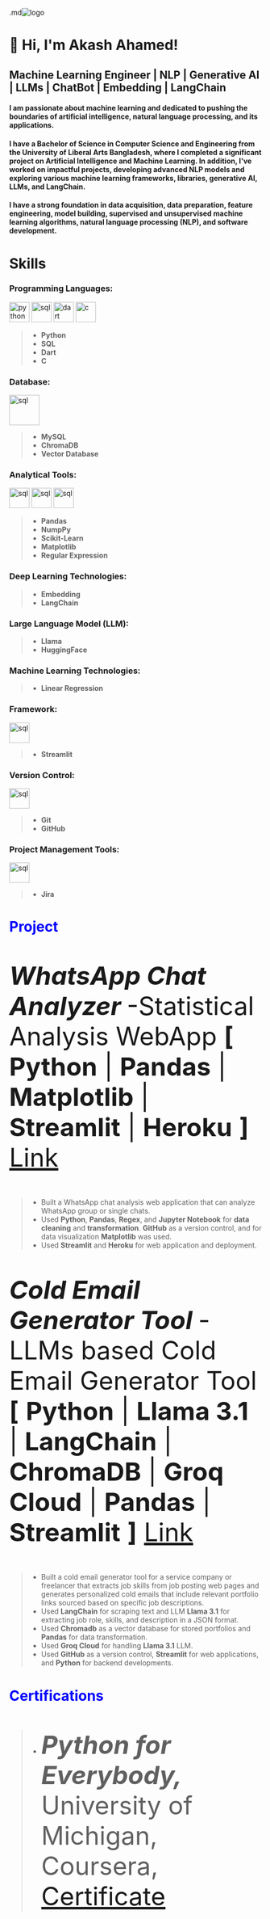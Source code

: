 .md![logo](Profile.png)
<h1 align= "left">👋 Hi, I'm <strong>Akash Ahamed!</strong></h1>

<h2 align= "left">Machine Learning Engineer | NLP | Generative AI | LLMs | ChatBot | Embedding | LangChain</strong></h2>

<h4>I am passionate about machine learning and dedicated to pushing the boundaries of artificial intelligence, natural language processing, and its applications.</h4> 

<h4>I have a Bachelor of Science in Computer Science and Engineering from the University of Liberal Arts Bangladesh, where I completed a significant project on Artificial Intelligence and Machine Learning. In addition, I've worked on impactful projects, developing advanced NLP models and exploring various machine learning frameworks, libraries, generative AI, LLMs, and LangChain.</h4>

<h4>I have a strong foundation in data acquisition, data preparation, feature engineering, model building, supervised and unsupervised machine learning algorithms, natural language processing (NLP), and software development.</h4>

<h1>Skills</h1>
<h3 align="left"> Programming Languages:</h3>
<p align = "left"> 
  <img src="https://raw.githubusercontent.com/devicons/devicon/master/icons/python/python-original.svg" alt="python" width="40" height="40"/>
  <img src="assets/sql.svg" alt="sql" width="40" height="40"/>
  <img src="https://www.vectorlogo.zone/logos/dartlang/dartlang-icon.svg" alt="dart" width="40" height="40"/>
  <img src="https://raw.githubusercontent.com/devicons/devicon/master/icons/c/c-original.svg" alt="c" width="40" height="40"/>
</p>

>
>- **Python**
>- **SQL**
>- **Dart**
>- **C** 

<h3 align="left"> Database:</h3>
<p align = "left"> 
  <img src="assets/mysql.svg" alt="sql" width="60" height="60"/>
</p>

>
>- **MySQL**
>- **ChromaDB**
>- **Vector Database**

<h3 align="left"> Analytical Tools:</h3>
<p align = "left">
   <img src="assets/pandas.svg" alt="sql" width="40" height="40"/>
  <img src="assets/numpy.svg" alt="sql" width="40" height="40"/>
   <img src="assets/matplotlib.svg" alt="sql" width="40" height="40"/>
</p>

>
>- **Pandas**
>- **NumpPy**
>- **Scikit-Learn**
>- **Matplotlib**
>- **Regular Expression**

<h3 align="left"> Deep Learning Technologies:</h3>
<!-- <p align = "left">
   <img src="assets/streamlit.svg" alt="sql" width="40" height="40"/>
</p> -->

>
>- **Embedding**
>- **LangChain**

<h3 align="left"> Large Language Model (LLM):</h3>
<!-- <p align = "left">
   <img src="assets/streamlit.svg" alt="sql" width="40" height="40"/>
</p> -->

>
>- **Llama**
>- **HuggingFace**

<h3 align="left"> Machine Learning Technologies:</h3>
<!-- <p align = "left">
   <img src="assets/streamlit.svg" alt="sql" width="40" height="40"/>
</p> -->

>
>- **Linear Regression**


<h3 align="left"> Framework:</h3>
<p align = "left">
   <img src="assets/streamlit.svg" alt="sql" width="40" height="40"/>
</p>

>
>- **Streamlit**

<h3 align="left"> Version Control:</h3>
<p align = "left">
   <img src="assets/github.svg" alt="sql" width="40" height="40"/>
</p>

>
>- **Git**
>- **GitHub**

<h3 align="left"> Project Management Tools:</h3>
<p align = "left">
   <img src="assets/jira.svg" alt="sql" width="40" height="40"/>
</p>

>
>- **Jira**


<h1 style="color:blue;">Project</h1>
<p style="font-size: 50px;"> <strong> <em>WhatsApp Chat Analyzer</em> </strong>-Statistical Analysis WebApp <strong>[</strong> <strong>Python</strong> | <strong>Pandas</strong> | <strong>Matplotlib</strong> | <strong>Streamlit</strong> | <strong>Heroku</strong> <strong>]</strong> <a href="https://github.com/Akash-Ahamed/WhatsApp-Chat-Sentiment-Analysis.git">Link</a> </p> 

>
>- Built a WhatsApp chat analysis web application that can analyze WhatsApp group or single chats.
>- Used **Python**, **Pandas**, **Regex**, and **Jupyter Notebook** for **data cleaning** and **transformation**. **GitHub** as a version control, 
and for data visualization **Matplotlib** was used.
>- Used **Streamlit** and **Heroku** for web application and deployment.

<p style="font-size: 50px;"> <strong> <em>Cold Email Generator Tool</em> </strong>-LLMs based Cold Email Generator Tool <strong>[</strong> <strong>Python</strong> | <strong>Llama 3.1</strong> | <strong>LangChain</strong> | <strong>ChromaDB</strong> | <strong>Groq Cloud</strong> | <strong>Pandas</strong> | <strong>Streamlit</strong> <strong>]</strong> <a href="https://github.com/Akash-Ahamed/Cold-Email_Generator-Tool">Link</a> </p> 

>
>-  Built a cold email generator tool for a service company or freelancer that extracts job skills from
job posting web pages and generates personalized cold emails that include relevant portfolio links
sourced based on specific job descriptions.
>- Used **LangChain** for scraping text and LLM **Llama 3.1** for extracting job role, skills, and
description in a JSON format.
>- Used **Chromadb** as a vector database for stored portfolios and **Pandas** for data transformation.
>-  Used **Groq Cloud** for handling **Llama 3.1** LLM.
>-  Used **GitHub** as a version control, **Streamlit** for web applications, and **Python** for backend
developments.


<h1 style="color:blue;">Certifications</h1>

>
>- <p style="font-size: 50px;"> <strong> <em>Python for Everybody,</em> </strong> University of Michigan, Coursera,<a href="https://coursera.org/share/a5bc10c22699f5df5076c33acff8f8f8"> Certificate</a> </p> 



